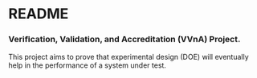 README
======
### Veriﬁcation, Validation, and Accreditation (VVnA) Project. 

This project aims to prove that experimental design (DOE) will eventually help in the performance of a system under test. 
